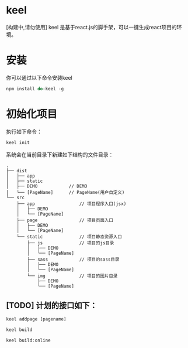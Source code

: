 # keel
[构建中,请勿使用]  keel 是基于react.js的脚手架，可以一键生成react项目的环境。

# 安装

你可以通过以下命令安装keel

```javascript
npm install do-keel -g
```

# 初始化项目

执行如下命令：

```javascript
keel init 
```

系统会在当前目录下新建如下结构的文件目录：

```
.
├── dist
│   ├── app
│   ├── static
│   ├── DEMO            // DEMO 
│   └── [PageName]      // PageName(用户自定义)
└── src
    ├── app                 // 项目程序入口(jsx)
    │   ├── DEMO
    │   └── [PageName]
    ├── page                // 项目页面入口
    │   ├── DEMO            
    │   └── [PageName]      
    └── static              // 项目静态资源入口
        ├── js              // 项目的js目录
        │   ├── DEMO
        │   └── [PageName]  
        ├── sass            // 项目的sass目录
        │   ├── DEMO
        │   └── [PageName]  
        └── img             // 项目的图片目录
            ├── DEMO
            └── [PageName]  
```

## [TODO] 计划的接口如下：

```javascript
keel addpage [pagename]
```

```javascript
keel build
```

```javascript
keel build:online
```
